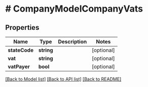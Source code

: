 # # CompanyModelCompanyVats

## Properties

Name | Type | Description | Notes
------------ | ------------- | ------------- | -------------
**stateCode** | **string** |  | [optional]
**vat** | **string** |  | [optional]
**vatPayer** | **bool** |  | [optional]

[[Back to Model list]](../../README.md#models) [[Back to API list]](../../README.md#endpoints) [[Back to README]](../../README.md)
